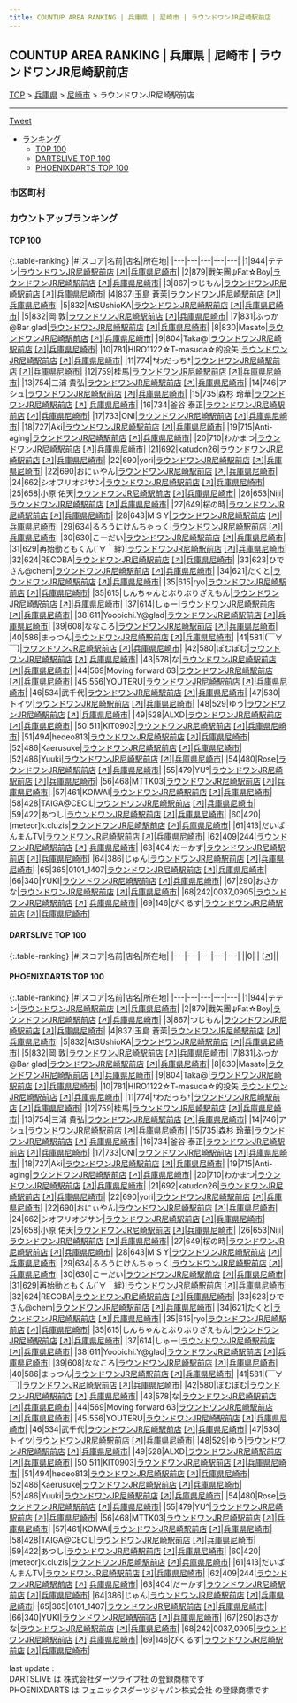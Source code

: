 ```yaml
---
title: COUNTUP AREA RANKING | 兵庫県 | 尼崎市 | ラウンドワンJR尼崎駅前店
---
```

## COUNTUP AREA RANKING | 兵庫県 | 尼崎市 | ラウンドワンJR尼崎駅前店

[TOP](/darts/rank/) > [兵庫県](/darts/rank/兵庫県/) > [尼崎市](/darts/rank/兵庫県/尼崎市/) > ラウンドワンJR尼崎駅前店

___

<a href="https://twitter.com/share?ref_src=twsrc%5Etfw" data-text="COUNTUP AREA RANKING | 兵庫県尼崎市ラウンドワンJR尼崎駅前店" class="twitter-share-button" data-hashtags="DARTSLIVE,PHOENIXDARTS,darts,ダーツ" data-show-count="false">Tweet</a>

* [ランキング](#カウントアップランキング)
    * [TOP 100](#top-100)
    * [DARTSLIVE TOP 100](#dartslive-top-100)
    * [PHOENIXDARTS TOP 100](#phoenixdarts-top-100)

### 市区町村

<ul>

</ul>

### カウントアップランキング

#### TOP 100



{:.table-ranking}
|#|スコア|名前|店名|所在地|
|---|---|---|---|---|
|1|944|<span class="rank-name-pd">テテン</span>|<a href="/darts/rank/shops/9905.html">ラウンドワンJR尼崎駅前店</a> <a href="https://vs.phoenixdarts.com/jp/shop/shopDetailInfo/s_9905?s_seq=9905">[↗]</a>|<a href="/darts/rank/兵庫県/尼崎市">兵庫県尼崎市</a>|
|2|879|<span class="rank-name-pd">戰矢團ψFat☆Boy</span>|<a href="/darts/rank/shops/9905.html">ラウンドワンJR尼崎駅前店</a> <a href="https://vs.phoenixdarts.com/jp/shop/shopDetailInfo/s_9905?s_seq=9905">[↗]</a>|<a href="/darts/rank/兵庫県/尼崎市">兵庫県尼崎市</a>|
|3|867|<span class="rank-name-pd">つじもん</span>|<a href="/darts/rank/shops/9905.html">ラウンドワンJR尼崎駅前店</a> <a href="https://vs.phoenixdarts.com/jp/shop/shopDetailInfo/s_9905?s_seq=9905">[↗]</a>|<a href="/darts/rank/兵庫県/尼崎市">兵庫県尼崎市</a>|
|4|837|<span class="rank-name-pd"><span class="pro-icon-pd"></span>玉島 蒼茉</span>|<a href="/darts/rank/shops/9905.html">ラウンドワンJR尼崎駅前店</a> <a href="https://vs.phoenixdarts.com/jp/shop/shopDetailInfo/s_9905?s_seq=9905">[↗]</a>|<a href="/darts/rank/兵庫県/尼崎市">兵庫県尼崎市</a>|
|5|832|<span class="rank-name-pd">AtSUshioKA</span>|<a href="/darts/rank/shops/9905.html">ラウンドワンJR尼崎駅前店</a> <a href="https://vs.phoenixdarts.com/jp/shop/shopDetailInfo/s_9905?s_seq=9905">[↗]</a>|<a href="/darts/rank/兵庫県/尼崎市">兵庫県尼崎市</a>|
|5|832|<span class="rank-name-pd"><span class="pro-icon-pd"></span>岡 敦</span>|<a href="/darts/rank/shops/9905.html">ラウンドワンJR尼崎駅前店</a> <a href="https://vs.phoenixdarts.com/jp/shop/shopDetailInfo/s_9905?s_seq=9905">[↗]</a>|<a href="/darts/rank/兵庫県/尼崎市">兵庫県尼崎市</a>|
|7|831|<span class="rank-name-pd">ふっか@Bar glad</span>|<a href="/darts/rank/shops/9905.html">ラウンドワンJR尼崎駅前店</a> <a href="https://vs.phoenixdarts.com/jp/shop/shopDetailInfo/s_9905?s_seq=9905">[↗]</a>|<a href="/darts/rank/兵庫県/尼崎市">兵庫県尼崎市</a>|
|8|830|<span class="rank-name-pd">Masato</span>|<a href="/darts/rank/shops/9905.html">ラウンドワンJR尼崎駅前店</a> <a href="https://vs.phoenixdarts.com/jp/shop/shopDetailInfo/s_9905?s_seq=9905">[↗]</a>|<a href="/darts/rank/兵庫県/尼崎市">兵庫県尼崎市</a>|
|9|804|<span class="rank-name-pd">Taka@</span>|<a href="/darts/rank/shops/9905.html">ラウンドワンJR尼崎駅前店</a> <a href="https://vs.phoenixdarts.com/jp/shop/shopDetailInfo/s_9905?s_seq=9905">[↗]</a>|<a href="/darts/rank/兵庫県/尼崎市">兵庫県尼崎市</a>|
|10|781|<span class="rank-name-pd">HIRO1122☆T-masuda☆的投矢</span>|<a href="/darts/rank/shops/9905.html">ラウンドワンJR尼崎駅前店</a> <a href="https://vs.phoenixdarts.com/jp/shop/shopDetailInfo/s_9905?s_seq=9905">[↗]</a>|<a href="/darts/rank/兵庫県/尼崎市">兵庫県尼崎市</a>|
|11|774|<span class="rank-name-pd">†わだっち†</span>|<a href="/darts/rank/shops/9905.html">ラウンドワンJR尼崎駅前店</a> <a href="https://vs.phoenixdarts.com/jp/shop/shopDetailInfo/s_9905?s_seq=9905">[↗]</a>|<a href="/darts/rank/兵庫県/尼崎市">兵庫県尼崎市</a>|
|12|759|<span class="rank-name-pd">桂馬</span>|<a href="/darts/rank/shops/9905.html">ラウンドワンJR尼崎駅前店</a> <a href="https://vs.phoenixdarts.com/jp/shop/shopDetailInfo/s_9905?s_seq=9905">[↗]</a>|<a href="/darts/rank/兵庫県/尼崎市">兵庫県尼崎市</a>|
|13|754|<span class="rank-name-pd">三浦 貴弘</span>|<a href="/darts/rank/shops/9905.html">ラウンドワンJR尼崎駅前店</a> <a href="https://vs.phoenixdarts.com/jp/shop/shopDetailInfo/s_9905?s_seq=9905">[↗]</a>|<a href="/darts/rank/兵庫県/尼崎市">兵庫県尼崎市</a>|
|14|746|<span class="rank-name-pd">アシュ</span>|<a href="/darts/rank/shops/9905.html">ラウンドワンJR尼崎駅前店</a> <a href="https://vs.phoenixdarts.com/jp/shop/shopDetailInfo/s_9905?s_seq=9905">[↗]</a>|<a href="/darts/rank/兵庫県/尼崎市">兵庫県尼崎市</a>|
|15|735|<span class="rank-name-pd"><span class="pro-icon-pd"></span>森杉  玲華</span>|<a href="/darts/rank/shops/9905.html">ラウンドワンJR尼崎駅前店</a> <a href="https://vs.phoenixdarts.com/jp/shop/shopDetailInfo/s_9905?s_seq=9905">[↗]</a>|<a href="/darts/rank/兵庫県/尼崎市">兵庫県尼崎市</a>|
|16|734|<span class="rank-name-pd">釜谷 泰正</span>|<a href="/darts/rank/shops/9905.html">ラウンドワンJR尼崎駅前店</a> <a href="https://vs.phoenixdarts.com/jp/shop/shopDetailInfo/s_9905?s_seq=9905">[↗]</a>|<a href="/darts/rank/兵庫県/尼崎市">兵庫県尼崎市</a>|
|17|733|<span class="rank-name-pd">ONI</span>|<a href="/darts/rank/shops/9905.html">ラウンドワンJR尼崎駅前店</a> <a href="https://vs.phoenixdarts.com/jp/shop/shopDetailInfo/s_9905?s_seq=9905">[↗]</a>|<a href="/darts/rank/兵庫県/尼崎市">兵庫県尼崎市</a>|
|18|727|<span class="rank-name-pd">Aki</span>|<a href="/darts/rank/shops/9905.html">ラウンドワンJR尼崎駅前店</a> <a href="https://vs.phoenixdarts.com/jp/shop/shopDetailInfo/s_9905?s_seq=9905">[↗]</a>|<a href="/darts/rank/兵庫県/尼崎市">兵庫県尼崎市</a>|
|19|715|<span class="rank-name-pd">Anti-aging</span>|<a href="/darts/rank/shops/9905.html">ラウンドワンJR尼崎駅前店</a> <a href="https://vs.phoenixdarts.com/jp/shop/shopDetailInfo/s_9905?s_seq=9905">[↗]</a>|<a href="/darts/rank/兵庫県/尼崎市">兵庫県尼崎市</a>|
|20|710|<span class="rank-name-pd">わかまつ</span>|<a href="/darts/rank/shops/9905.html">ラウンドワンJR尼崎駅前店</a> <a href="https://vs.phoenixdarts.com/jp/shop/shopDetailInfo/s_9905?s_seq=9905">[↗]</a>|<a href="/darts/rank/兵庫県/尼崎市">兵庫県尼崎市</a>|
|21|692|<span class="rank-name-pd">katudon26</span>|<a href="/darts/rank/shops/9905.html">ラウンドワンJR尼崎駅前店</a> <a href="https://vs.phoenixdarts.com/jp/shop/shopDetailInfo/s_9905?s_seq=9905">[↗]</a>|<a href="/darts/rank/兵庫県/尼崎市">兵庫県尼崎市</a>|
|22|690|<span class="rank-name-pd">yori</span>|<a href="/darts/rank/shops/9905.html">ラウンドワンJR尼崎駅前店</a> <a href="https://vs.phoenixdarts.com/jp/shop/shopDetailInfo/s_9905?s_seq=9905">[↗]</a>|<a href="/darts/rank/兵庫県/尼崎市">兵庫県尼崎市</a>|
|22|690|<span class="rank-name-pd">おにぃやん</span>|<a href="/darts/rank/shops/9905.html">ラウンドワンJR尼崎駅前店</a> <a href="https://vs.phoenixdarts.com/jp/shop/shopDetailInfo/s_9905?s_seq=9905">[↗]</a>|<a href="/darts/rank/兵庫県/尼崎市">兵庫県尼崎市</a>|
|24|662|<span class="rank-name-pd">シオフリオジサン</span>|<a href="/darts/rank/shops/9905.html">ラウンドワンJR尼崎駅前店</a> <a href="https://vs.phoenixdarts.com/jp/shop/shopDetailInfo/s_9905?s_seq=9905">[↗]</a>|<a href="/darts/rank/兵庫県/尼崎市">兵庫県尼崎市</a>|
|25|658|<span class="rank-name-pd"><span class="pro-icon-pd"></span>小原 佑天</span>|<a href="/darts/rank/shops/9905.html">ラウンドワンJR尼崎駅前店</a> <a href="https://vs.phoenixdarts.com/jp/shop/shopDetailInfo/s_9905?s_seq=9905">[↗]</a>|<a href="/darts/rank/兵庫県/尼崎市">兵庫県尼崎市</a>|
|26|653|<span class="rank-name-pd">Niji</span>|<a href="/darts/rank/shops/9905.html">ラウンドワンJR尼崎駅前店</a> <a href="https://vs.phoenixdarts.com/jp/shop/shopDetailInfo/s_9905?s_seq=9905">[↗]</a>|<a href="/darts/rank/兵庫県/尼崎市">兵庫県尼崎市</a>|
|27|649|<span class="rank-name-pd">桜の時</span>|<a href="/darts/rank/shops/9905.html">ラウンドワンJR尼崎駅前店</a> <a href="https://vs.phoenixdarts.com/jp/shop/shopDetailInfo/s_9905?s_seq=9905">[↗]</a>|<a href="/darts/rank/兵庫県/尼崎市">兵庫県尼崎市</a>|
|28|643|<span class="rank-name-pd">M S Y</span>|<a href="/darts/rank/shops/9905.html">ラウンドワンJR尼崎駅前店</a> <a href="https://vs.phoenixdarts.com/jp/shop/shopDetailInfo/s_9905?s_seq=9905">[↗]</a>|<a href="/darts/rank/兵庫県/尼崎市">兵庫県尼崎市</a>|
|29|634|<span class="rank-name-pd">るろうにけんちゃっく</span>|<a href="/darts/rank/shops/9905.html">ラウンドワンJR尼崎駅前店</a> <a href="https://vs.phoenixdarts.com/jp/shop/shopDetailInfo/s_9905?s_seq=9905">[↗]</a>|<a href="/darts/rank/兵庫県/尼崎市">兵庫県尼崎市</a>|
|30|630|<span class="rank-name-pd">こーだい</span>|<a href="/darts/rank/shops/9905.html">ラウンドワンJR尼崎駅前店</a> <a href="https://vs.phoenixdarts.com/jp/shop/shopDetailInfo/s_9905?s_seq=9905">[↗]</a>|<a href="/darts/rank/兵庫県/尼崎市">兵庫県尼崎市</a>|
|31|629|<span class="rank-name-pd">再始動ともくん(´∀｀絆)</span>|<a href="/darts/rank/shops/9905.html">ラウンドワンJR尼崎駅前店</a> <a href="https://vs.phoenixdarts.com/jp/shop/shopDetailInfo/s_9905?s_seq=9905">[↗]</a>|<a href="/darts/rank/兵庫県/尼崎市">兵庫県尼崎市</a>|
|32|624|<span class="rank-name-pd">RECOBA</span>|<a href="/darts/rank/shops/9905.html">ラウンドワンJR尼崎駅前店</a> <a href="https://vs.phoenixdarts.com/jp/shop/shopDetailInfo/s_9905?s_seq=9905">[↗]</a>|<a href="/darts/rank/兵庫県/尼崎市">兵庫県尼崎市</a>|
|33|623|<span class="rank-name-pd">ひでさん@chem</span>|<a href="/darts/rank/shops/9905.html">ラウンドワンJR尼崎駅前店</a> <a href="https://vs.phoenixdarts.com/jp/shop/shopDetailInfo/s_9905?s_seq=9905">[↗]</a>|<a href="/darts/rank/兵庫県/尼崎市">兵庫県尼崎市</a>|
|34|621|<span class="rank-name-pd">たくと</span>|<a href="/darts/rank/shops/9905.html">ラウンドワンJR尼崎駅前店</a> <a href="https://vs.phoenixdarts.com/jp/shop/shopDetailInfo/s_9905?s_seq=9905">[↗]</a>|<a href="/darts/rank/兵庫県/尼崎市">兵庫県尼崎市</a>|
|35|615|<span class="rank-name-pd">ryo</span>|<a href="/darts/rank/shops/9905.html">ラウンドワンJR尼崎駅前店</a> <a href="https://vs.phoenixdarts.com/jp/shop/shopDetailInfo/s_9905?s_seq=9905">[↗]</a>|<a href="/darts/rank/兵庫県/尼崎市">兵庫県尼崎市</a>|
|35|615|<span class="rank-name-pd">しんちゃんとぶりぶりざえもん</span>|<a href="/darts/rank/shops/9905.html">ラウンドワンJR尼崎駅前店</a> <a href="https://vs.phoenixdarts.com/jp/shop/shopDetailInfo/s_9905?s_seq=9905">[↗]</a>|<a href="/darts/rank/兵庫県/尼崎市">兵庫県尼崎市</a>|
|37|614|<span class="rank-name-pd">しゅー</span>|<a href="/darts/rank/shops/9905.html">ラウンドワンJR尼崎駅前店</a> <a href="https://vs.phoenixdarts.com/jp/shop/shopDetailInfo/s_9905?s_seq=9905">[↗]</a>|<a href="/darts/rank/兵庫県/尼崎市">兵庫県尼崎市</a>|
|38|611|<span class="rank-name-pd">Yoooichi.Y@glad</span>|<a href="/darts/rank/shops/9905.html">ラウンドワンJR尼崎駅前店</a> <a href="https://vs.phoenixdarts.com/jp/shop/shopDetailInfo/s_9905?s_seq=9905">[↗]</a>|<a href="/darts/rank/兵庫県/尼崎市">兵庫県尼崎市</a>|
|39|608|<span class="rank-name-pd">ななころ</span>|<a href="/darts/rank/shops/9905.html">ラウンドワンJR尼崎駅前店</a> <a href="https://vs.phoenixdarts.com/jp/shop/shopDetailInfo/s_9905?s_seq=9905">[↗]</a>|<a href="/darts/rank/兵庫県/尼崎市">兵庫県尼崎市</a>|
|40|586|<span class="rank-name-pd">まっつん</span>|<a href="/darts/rank/shops/9905.html">ラウンドワンJR尼崎駅前店</a> <a href="https://vs.phoenixdarts.com/jp/shop/shopDetailInfo/s_9905?s_seq=9905">[↗]</a>|<a href="/darts/rank/兵庫県/尼崎市">兵庫県尼崎市</a>|
|41|581|<span class="rank-name-pd">(￣∀￣)</span>|<a href="/darts/rank/shops/9905.html">ラウンドワンJR尼崎駅前店</a> <a href="https://vs.phoenixdarts.com/jp/shop/shopDetailInfo/s_9905?s_seq=9905">[↗]</a>|<a href="/darts/rank/兵庫県/尼崎市">兵庫県尼崎市</a>|
|42|580|<span class="rank-name-pd">ぽむぽむ</span>|<a href="/darts/rank/shops/9905.html">ラウンドワンJR尼崎駅前店</a> <a href="https://vs.phoenixdarts.com/jp/shop/shopDetailInfo/s_9905?s_seq=9905">[↗]</a>|<a href="/darts/rank/兵庫県/尼崎市">兵庫県尼崎市</a>|
|43|578|<span class="rank-name-pd">な</span>|<a href="/darts/rank/shops/9905.html">ラウンドワンJR尼崎駅前店</a> <a href="https://vs.phoenixdarts.com/jp/shop/shopDetailInfo/s_9905?s_seq=9905">[↗]</a>|<a href="/darts/rank/兵庫県/尼崎市">兵庫県尼崎市</a>|
|44|569|<span class="rank-name-pd">Moving forward 63</span>|<a href="/darts/rank/shops/9905.html">ラウンドワンJR尼崎駅前店</a> <a href="https://vs.phoenixdarts.com/jp/shop/shopDetailInfo/s_9905?s_seq=9905">[↗]</a>|<a href="/darts/rank/兵庫県/尼崎市">兵庫県尼崎市</a>|
|45|556|<span class="rank-name-pd">YOUTERU</span>|<a href="/darts/rank/shops/9905.html">ラウンドワンJR尼崎駅前店</a> <a href="https://vs.phoenixdarts.com/jp/shop/shopDetailInfo/s_9905?s_seq=9905">[↗]</a>|<a href="/darts/rank/兵庫県/尼崎市">兵庫県尼崎市</a>|
|46|534|<span class="rank-name-pd">武千代</span>|<a href="/darts/rank/shops/9905.html">ラウンドワンJR尼崎駅前店</a> <a href="https://vs.phoenixdarts.com/jp/shop/shopDetailInfo/s_9905?s_seq=9905">[↗]</a>|<a href="/darts/rank/兵庫県/尼崎市">兵庫県尼崎市</a>|
|47|530|<span class="rank-name-pd">トイツ</span>|<a href="/darts/rank/shops/9905.html">ラウンドワンJR尼崎駅前店</a> <a href="https://vs.phoenixdarts.com/jp/shop/shopDetailInfo/s_9905?s_seq=9905">[↗]</a>|<a href="/darts/rank/兵庫県/尼崎市">兵庫県尼崎市</a>|
|48|529|<span class="rank-name-pd">ゆう</span>|<a href="/darts/rank/shops/9905.html">ラウンドワンJR尼崎駅前店</a> <a href="https://vs.phoenixdarts.com/jp/shop/shopDetailInfo/s_9905?s_seq=9905">[↗]</a>|<a href="/darts/rank/兵庫県/尼崎市">兵庫県尼崎市</a>|
|49|528|<span class="rank-name-pd">ALXD</span>|<a href="/darts/rank/shops/9905.html">ラウンドワンJR尼崎駅前店</a> <a href="https://vs.phoenixdarts.com/jp/shop/shopDetailInfo/s_9905?s_seq=9905">[↗]</a>|<a href="/darts/rank/兵庫県/尼崎市">兵庫県尼崎市</a>|
|50|511|<span class="rank-name-pd">KIT0903</span>|<a href="/darts/rank/shops/9905.html">ラウンドワンJR尼崎駅前店</a> <a href="https://vs.phoenixdarts.com/jp/shop/shopDetailInfo/s_9905?s_seq=9905">[↗]</a>|<a href="/darts/rank/兵庫県/尼崎市">兵庫県尼崎市</a>|
|51|494|<span class="rank-name-pd">hedeo813</span>|<a href="/darts/rank/shops/9905.html">ラウンドワンJR尼崎駅前店</a> <a href="https://vs.phoenixdarts.com/jp/shop/shopDetailInfo/s_9905?s_seq=9905">[↗]</a>|<a href="/darts/rank/兵庫県/尼崎市">兵庫県尼崎市</a>|
|52|486|<span class="rank-name-pd">Kaerusuke</span>|<a href="/darts/rank/shops/9905.html">ラウンドワンJR尼崎駅前店</a> <a href="https://vs.phoenixdarts.com/jp/shop/shopDetailInfo/s_9905?s_seq=9905">[↗]</a>|<a href="/darts/rank/兵庫県/尼崎市">兵庫県尼崎市</a>|
|52|486|<span class="rank-name-pd">Yuuki</span>|<a href="/darts/rank/shops/9905.html">ラウンドワンJR尼崎駅前店</a> <a href="https://vs.phoenixdarts.com/jp/shop/shopDetailInfo/s_9905?s_seq=9905">[↗]</a>|<a href="/darts/rank/兵庫県/尼崎市">兵庫県尼崎市</a>|
|54|480|<span class="rank-name-pd">Rose</span>|<a href="/darts/rank/shops/9905.html">ラウンドワンJR尼崎駅前店</a> <a href="https://vs.phoenixdarts.com/jp/shop/shopDetailInfo/s_9905?s_seq=9905">[↗]</a>|<a href="/darts/rank/兵庫県/尼崎市">兵庫県尼崎市</a>|
|55|479|<span class="rank-name-pd">YU°</span>|<a href="/darts/rank/shops/9905.html">ラウンドワンJR尼崎駅前店</a> <a href="https://vs.phoenixdarts.com/jp/shop/shopDetailInfo/s_9905?s_seq=9905">[↗]</a>|<a href="/darts/rank/兵庫県/尼崎市">兵庫県尼崎市</a>|
|56|468|<span class="rank-name-pd">MTTK03</span>|<a href="/darts/rank/shops/9905.html">ラウンドワンJR尼崎駅前店</a> <a href="https://vs.phoenixdarts.com/jp/shop/shopDetailInfo/s_9905?s_seq=9905">[↗]</a>|<a href="/darts/rank/兵庫県/尼崎市">兵庫県尼崎市</a>|
|57|461|<span class="rank-name-pd">KOIWAI</span>|<a href="/darts/rank/shops/9905.html">ラウンドワンJR尼崎駅前店</a> <a href="https://vs.phoenixdarts.com/jp/shop/shopDetailInfo/s_9905?s_seq=9905">[↗]</a>|<a href="/darts/rank/兵庫県/尼崎市">兵庫県尼崎市</a>|
|58|428|<span class="rank-name-pd">TAIGA@CECIL</span>|<a href="/darts/rank/shops/9905.html">ラウンドワンJR尼崎駅前店</a> <a href="https://vs.phoenixdarts.com/jp/shop/shopDetailInfo/s_9905?s_seq=9905">[↗]</a>|<a href="/darts/rank/兵庫県/尼崎市">兵庫県尼崎市</a>|
|59|422|<span class="rank-name-pd">あつし</span>|<a href="/darts/rank/shops/9905.html">ラウンドワンJR尼崎駅前店</a> <a href="https://vs.phoenixdarts.com/jp/shop/shopDetailInfo/s_9905?s_seq=9905">[↗]</a>|<a href="/darts/rank/兵庫県/尼崎市">兵庫県尼崎市</a>|
|60|420|<span class="rank-name-pd">[meteor]k.cluzis</span>|<a href="/darts/rank/shops/9905.html">ラウンドワンJR尼崎駅前店</a> <a href="https://vs.phoenixdarts.com/jp/shop/shopDetailInfo/s_9905?s_seq=9905">[↗]</a>|<a href="/darts/rank/兵庫県/尼崎市">兵庫県尼崎市</a>|
|61|413|<span class="rank-name-pd">だいぱんまんTV</span>|<a href="/darts/rank/shops/9905.html">ラウンドワンJR尼崎駅前店</a> <a href="https://vs.phoenixdarts.com/jp/shop/shopDetailInfo/s_9905?s_seq=9905">[↗]</a>|<a href="/darts/rank/兵庫県/尼崎市">兵庫県尼崎市</a>|
|62|409|<span class="rank-name-pd">244</span>|<a href="/darts/rank/shops/9905.html">ラウンドワンJR尼崎駅前店</a> <a href="https://vs.phoenixdarts.com/jp/shop/shopDetailInfo/s_9905?s_seq=9905">[↗]</a>|<a href="/darts/rank/兵庫県/尼崎市">兵庫県尼崎市</a>|
|63|404|<span class="rank-name-pd">だーかず</span>|<a href="/darts/rank/shops/9905.html">ラウンドワンJR尼崎駅前店</a> <a href="https://vs.phoenixdarts.com/jp/shop/shopDetailInfo/s_9905?s_seq=9905">[↗]</a>|<a href="/darts/rank/兵庫県/尼崎市">兵庫県尼崎市</a>|
|64|386|<span class="rank-name-pd">じゅん</span>|<a href="/darts/rank/shops/9905.html">ラウンドワンJR尼崎駅前店</a> <a href="https://vs.phoenixdarts.com/jp/shop/shopDetailInfo/s_9905?s_seq=9905">[↗]</a>|<a href="/darts/rank/兵庫県/尼崎市">兵庫県尼崎市</a>|
|65|365|<span class="rank-name-pd">0101_1407</span>|<a href="/darts/rank/shops/9905.html">ラウンドワンJR尼崎駅前店</a> <a href="https://vs.phoenixdarts.com/jp/shop/shopDetailInfo/s_9905?s_seq=9905">[↗]</a>|<a href="/darts/rank/兵庫県/尼崎市">兵庫県尼崎市</a>|
|66|340|<span class="rank-name-pd">YUKI</span>|<a href="/darts/rank/shops/9905.html">ラウンドワンJR尼崎駅前店</a> <a href="https://vs.phoenixdarts.com/jp/shop/shopDetailInfo/s_9905?s_seq=9905">[↗]</a>|<a href="/darts/rank/兵庫県/尼崎市">兵庫県尼崎市</a>|
|67|290|<span class="rank-name-pd">おさかな</span>|<a href="/darts/rank/shops/9905.html">ラウンドワンJR尼崎駅前店</a> <a href="https://vs.phoenixdarts.com/jp/shop/shopDetailInfo/s_9905?s_seq=9905">[↗]</a>|<a href="/darts/rank/兵庫県/尼崎市">兵庫県尼崎市</a>|
|68|242|<span class="rank-name-pd">0037_0905</span>|<a href="/darts/rank/shops/9905.html">ラウンドワンJR尼崎駅前店</a> <a href="https://vs.phoenixdarts.com/jp/shop/shopDetailInfo/s_9905?s_seq=9905">[↗]</a>|<a href="/darts/rank/兵庫県/尼崎市">兵庫県尼崎市</a>|
|69|146|<span class="rank-name-pd">ぴくるす</span>|<a href="/darts/rank/shops/9905.html">ラウンドワンJR尼崎駅前店</a> <a href="https://vs.phoenixdarts.com/jp/shop/shopDetailInfo/s_9905?s_seq=9905">[↗]</a>|<a href="/darts/rank/兵庫県/尼崎市">兵庫県尼崎市</a>|


#### DARTSLIVE TOP 100



{:.table-ranking}
|#|スコア|名前|店名|所在地|
|---|---|---|---|---|
||0|<span class="rank-name-dl"> </span>|<a href="/darts/rank/shops/.html"></a> <a href="">[↗]</a>|<a href="/darts/rank//"></a>|


#### PHOENIXDARTS TOP 100



{:.table-ranking}
|#|スコア|名前|店名|所在地|
|---|---|---|---|---|
|1|944|<span class="rank-name-pd">テテン</span>|<a href="/darts/rank/shops/9905.html">ラウンドワンJR尼崎駅前店</a> <a href="https://vs.phoenixdarts.com/jp/shop/shopDetailInfo/s_9905?s_seq=9905">[↗]</a>|<a href="/darts/rank/兵庫県/尼崎市">兵庫県尼崎市</a>|
|2|879|<span class="rank-name-pd">戰矢團ψFat☆Boy</span>|<a href="/darts/rank/shops/9905.html">ラウンドワンJR尼崎駅前店</a> <a href="https://vs.phoenixdarts.com/jp/shop/shopDetailInfo/s_9905?s_seq=9905">[↗]</a>|<a href="/darts/rank/兵庫県/尼崎市">兵庫県尼崎市</a>|
|3|867|<span class="rank-name-pd">つじもん</span>|<a href="/darts/rank/shops/9905.html">ラウンドワンJR尼崎駅前店</a> <a href="https://vs.phoenixdarts.com/jp/shop/shopDetailInfo/s_9905?s_seq=9905">[↗]</a>|<a href="/darts/rank/兵庫県/尼崎市">兵庫県尼崎市</a>|
|4|837|<span class="rank-name-pd"><span class="pro-icon-pd"></span>玉島 蒼茉</span>|<a href="/darts/rank/shops/9905.html">ラウンドワンJR尼崎駅前店</a> <a href="https://vs.phoenixdarts.com/jp/shop/shopDetailInfo/s_9905?s_seq=9905">[↗]</a>|<a href="/darts/rank/兵庫県/尼崎市">兵庫県尼崎市</a>|
|5|832|<span class="rank-name-pd">AtSUshioKA</span>|<a href="/darts/rank/shops/9905.html">ラウンドワンJR尼崎駅前店</a> <a href="https://vs.phoenixdarts.com/jp/shop/shopDetailInfo/s_9905?s_seq=9905">[↗]</a>|<a href="/darts/rank/兵庫県/尼崎市">兵庫県尼崎市</a>|
|5|832|<span class="rank-name-pd"><span class="pro-icon-pd"></span>岡 敦</span>|<a href="/darts/rank/shops/9905.html">ラウンドワンJR尼崎駅前店</a> <a href="https://vs.phoenixdarts.com/jp/shop/shopDetailInfo/s_9905?s_seq=9905">[↗]</a>|<a href="/darts/rank/兵庫県/尼崎市">兵庫県尼崎市</a>|
|7|831|<span class="rank-name-pd">ふっか@Bar glad</span>|<a href="/darts/rank/shops/9905.html">ラウンドワンJR尼崎駅前店</a> <a href="https://vs.phoenixdarts.com/jp/shop/shopDetailInfo/s_9905?s_seq=9905">[↗]</a>|<a href="/darts/rank/兵庫県/尼崎市">兵庫県尼崎市</a>|
|8|830|<span class="rank-name-pd">Masato</span>|<a href="/darts/rank/shops/9905.html">ラウンドワンJR尼崎駅前店</a> <a href="https://vs.phoenixdarts.com/jp/shop/shopDetailInfo/s_9905?s_seq=9905">[↗]</a>|<a href="/darts/rank/兵庫県/尼崎市">兵庫県尼崎市</a>|
|9|804|<span class="rank-name-pd">Taka@</span>|<a href="/darts/rank/shops/9905.html">ラウンドワンJR尼崎駅前店</a> <a href="https://vs.phoenixdarts.com/jp/shop/shopDetailInfo/s_9905?s_seq=9905">[↗]</a>|<a href="/darts/rank/兵庫県/尼崎市">兵庫県尼崎市</a>|
|10|781|<span class="rank-name-pd">HIRO1122☆T-masuda☆的投矢</span>|<a href="/darts/rank/shops/9905.html">ラウンドワンJR尼崎駅前店</a> <a href="https://vs.phoenixdarts.com/jp/shop/shopDetailInfo/s_9905?s_seq=9905">[↗]</a>|<a href="/darts/rank/兵庫県/尼崎市">兵庫県尼崎市</a>|
|11|774|<span class="rank-name-pd">†わだっち†</span>|<a href="/darts/rank/shops/9905.html">ラウンドワンJR尼崎駅前店</a> <a href="https://vs.phoenixdarts.com/jp/shop/shopDetailInfo/s_9905?s_seq=9905">[↗]</a>|<a href="/darts/rank/兵庫県/尼崎市">兵庫県尼崎市</a>|
|12|759|<span class="rank-name-pd">桂馬</span>|<a href="/darts/rank/shops/9905.html">ラウンドワンJR尼崎駅前店</a> <a href="https://vs.phoenixdarts.com/jp/shop/shopDetailInfo/s_9905?s_seq=9905">[↗]</a>|<a href="/darts/rank/兵庫県/尼崎市">兵庫県尼崎市</a>|
|13|754|<span class="rank-name-pd">三浦 貴弘</span>|<a href="/darts/rank/shops/9905.html">ラウンドワンJR尼崎駅前店</a> <a href="https://vs.phoenixdarts.com/jp/shop/shopDetailInfo/s_9905?s_seq=9905">[↗]</a>|<a href="/darts/rank/兵庫県/尼崎市">兵庫県尼崎市</a>|
|14|746|<span class="rank-name-pd">アシュ</span>|<a href="/darts/rank/shops/9905.html">ラウンドワンJR尼崎駅前店</a> <a href="https://vs.phoenixdarts.com/jp/shop/shopDetailInfo/s_9905?s_seq=9905">[↗]</a>|<a href="/darts/rank/兵庫県/尼崎市">兵庫県尼崎市</a>|
|15|735|<span class="rank-name-pd"><span class="pro-icon-pd"></span>森杉  玲華</span>|<a href="/darts/rank/shops/9905.html">ラウンドワンJR尼崎駅前店</a> <a href="https://vs.phoenixdarts.com/jp/shop/shopDetailInfo/s_9905?s_seq=9905">[↗]</a>|<a href="/darts/rank/兵庫県/尼崎市">兵庫県尼崎市</a>|
|16|734|<span class="rank-name-pd">釜谷 泰正</span>|<a href="/darts/rank/shops/9905.html">ラウンドワンJR尼崎駅前店</a> <a href="https://vs.phoenixdarts.com/jp/shop/shopDetailInfo/s_9905?s_seq=9905">[↗]</a>|<a href="/darts/rank/兵庫県/尼崎市">兵庫県尼崎市</a>|
|17|733|<span class="rank-name-pd">ONI</span>|<a href="/darts/rank/shops/9905.html">ラウンドワンJR尼崎駅前店</a> <a href="https://vs.phoenixdarts.com/jp/shop/shopDetailInfo/s_9905?s_seq=9905">[↗]</a>|<a href="/darts/rank/兵庫県/尼崎市">兵庫県尼崎市</a>|
|18|727|<span class="rank-name-pd">Aki</span>|<a href="/darts/rank/shops/9905.html">ラウンドワンJR尼崎駅前店</a> <a href="https://vs.phoenixdarts.com/jp/shop/shopDetailInfo/s_9905?s_seq=9905">[↗]</a>|<a href="/darts/rank/兵庫県/尼崎市">兵庫県尼崎市</a>|
|19|715|<span class="rank-name-pd">Anti-aging</span>|<a href="/darts/rank/shops/9905.html">ラウンドワンJR尼崎駅前店</a> <a href="https://vs.phoenixdarts.com/jp/shop/shopDetailInfo/s_9905?s_seq=9905">[↗]</a>|<a href="/darts/rank/兵庫県/尼崎市">兵庫県尼崎市</a>|
|20|710|<span class="rank-name-pd">わかまつ</span>|<a href="/darts/rank/shops/9905.html">ラウンドワンJR尼崎駅前店</a> <a href="https://vs.phoenixdarts.com/jp/shop/shopDetailInfo/s_9905?s_seq=9905">[↗]</a>|<a href="/darts/rank/兵庫県/尼崎市">兵庫県尼崎市</a>|
|21|692|<span class="rank-name-pd">katudon26</span>|<a href="/darts/rank/shops/9905.html">ラウンドワンJR尼崎駅前店</a> <a href="https://vs.phoenixdarts.com/jp/shop/shopDetailInfo/s_9905?s_seq=9905">[↗]</a>|<a href="/darts/rank/兵庫県/尼崎市">兵庫県尼崎市</a>|
|22|690|<span class="rank-name-pd">yori</span>|<a href="/darts/rank/shops/9905.html">ラウンドワンJR尼崎駅前店</a> <a href="https://vs.phoenixdarts.com/jp/shop/shopDetailInfo/s_9905?s_seq=9905">[↗]</a>|<a href="/darts/rank/兵庫県/尼崎市">兵庫県尼崎市</a>|
|22|690|<span class="rank-name-pd">おにぃやん</span>|<a href="/darts/rank/shops/9905.html">ラウンドワンJR尼崎駅前店</a> <a href="https://vs.phoenixdarts.com/jp/shop/shopDetailInfo/s_9905?s_seq=9905">[↗]</a>|<a href="/darts/rank/兵庫県/尼崎市">兵庫県尼崎市</a>|
|24|662|<span class="rank-name-pd">シオフリオジサン</span>|<a href="/darts/rank/shops/9905.html">ラウンドワンJR尼崎駅前店</a> <a href="https://vs.phoenixdarts.com/jp/shop/shopDetailInfo/s_9905?s_seq=9905">[↗]</a>|<a href="/darts/rank/兵庫県/尼崎市">兵庫県尼崎市</a>|
|25|658|<span class="rank-name-pd"><span class="pro-icon-pd"></span>小原 佑天</span>|<a href="/darts/rank/shops/9905.html">ラウンドワンJR尼崎駅前店</a> <a href="https://vs.phoenixdarts.com/jp/shop/shopDetailInfo/s_9905?s_seq=9905">[↗]</a>|<a href="/darts/rank/兵庫県/尼崎市">兵庫県尼崎市</a>|
|26|653|<span class="rank-name-pd">Niji</span>|<a href="/darts/rank/shops/9905.html">ラウンドワンJR尼崎駅前店</a> <a href="https://vs.phoenixdarts.com/jp/shop/shopDetailInfo/s_9905?s_seq=9905">[↗]</a>|<a href="/darts/rank/兵庫県/尼崎市">兵庫県尼崎市</a>|
|27|649|<span class="rank-name-pd">桜の時</span>|<a href="/darts/rank/shops/9905.html">ラウンドワンJR尼崎駅前店</a> <a href="https://vs.phoenixdarts.com/jp/shop/shopDetailInfo/s_9905?s_seq=9905">[↗]</a>|<a href="/darts/rank/兵庫県/尼崎市">兵庫県尼崎市</a>|
|28|643|<span class="rank-name-pd">M S Y</span>|<a href="/darts/rank/shops/9905.html">ラウンドワンJR尼崎駅前店</a> <a href="https://vs.phoenixdarts.com/jp/shop/shopDetailInfo/s_9905?s_seq=9905">[↗]</a>|<a href="/darts/rank/兵庫県/尼崎市">兵庫県尼崎市</a>|
|29|634|<span class="rank-name-pd">るろうにけんちゃっく</span>|<a href="/darts/rank/shops/9905.html">ラウンドワンJR尼崎駅前店</a> <a href="https://vs.phoenixdarts.com/jp/shop/shopDetailInfo/s_9905?s_seq=9905">[↗]</a>|<a href="/darts/rank/兵庫県/尼崎市">兵庫県尼崎市</a>|
|30|630|<span class="rank-name-pd">こーだい</span>|<a href="/darts/rank/shops/9905.html">ラウンドワンJR尼崎駅前店</a> <a href="https://vs.phoenixdarts.com/jp/shop/shopDetailInfo/s_9905?s_seq=9905">[↗]</a>|<a href="/darts/rank/兵庫県/尼崎市">兵庫県尼崎市</a>|
|31|629|<span class="rank-name-pd">再始動ともくん(´∀｀絆)</span>|<a href="/darts/rank/shops/9905.html">ラウンドワンJR尼崎駅前店</a> <a href="https://vs.phoenixdarts.com/jp/shop/shopDetailInfo/s_9905?s_seq=9905">[↗]</a>|<a href="/darts/rank/兵庫県/尼崎市">兵庫県尼崎市</a>|
|32|624|<span class="rank-name-pd">RECOBA</span>|<a href="/darts/rank/shops/9905.html">ラウンドワンJR尼崎駅前店</a> <a href="https://vs.phoenixdarts.com/jp/shop/shopDetailInfo/s_9905?s_seq=9905">[↗]</a>|<a href="/darts/rank/兵庫県/尼崎市">兵庫県尼崎市</a>|
|33|623|<span class="rank-name-pd">ひでさん@chem</span>|<a href="/darts/rank/shops/9905.html">ラウンドワンJR尼崎駅前店</a> <a href="https://vs.phoenixdarts.com/jp/shop/shopDetailInfo/s_9905?s_seq=9905">[↗]</a>|<a href="/darts/rank/兵庫県/尼崎市">兵庫県尼崎市</a>|
|34|621|<span class="rank-name-pd">たくと</span>|<a href="/darts/rank/shops/9905.html">ラウンドワンJR尼崎駅前店</a> <a href="https://vs.phoenixdarts.com/jp/shop/shopDetailInfo/s_9905?s_seq=9905">[↗]</a>|<a href="/darts/rank/兵庫県/尼崎市">兵庫県尼崎市</a>|
|35|615|<span class="rank-name-pd">ryo</span>|<a href="/darts/rank/shops/9905.html">ラウンドワンJR尼崎駅前店</a> <a href="https://vs.phoenixdarts.com/jp/shop/shopDetailInfo/s_9905?s_seq=9905">[↗]</a>|<a href="/darts/rank/兵庫県/尼崎市">兵庫県尼崎市</a>|
|35|615|<span class="rank-name-pd">しんちゃんとぶりぶりざえもん</span>|<a href="/darts/rank/shops/9905.html">ラウンドワンJR尼崎駅前店</a> <a href="https://vs.phoenixdarts.com/jp/shop/shopDetailInfo/s_9905?s_seq=9905">[↗]</a>|<a href="/darts/rank/兵庫県/尼崎市">兵庫県尼崎市</a>|
|37|614|<span class="rank-name-pd">しゅー</span>|<a href="/darts/rank/shops/9905.html">ラウンドワンJR尼崎駅前店</a> <a href="https://vs.phoenixdarts.com/jp/shop/shopDetailInfo/s_9905?s_seq=9905">[↗]</a>|<a href="/darts/rank/兵庫県/尼崎市">兵庫県尼崎市</a>|
|38|611|<span class="rank-name-pd">Yoooichi.Y@glad</span>|<a href="/darts/rank/shops/9905.html">ラウンドワンJR尼崎駅前店</a> <a href="https://vs.phoenixdarts.com/jp/shop/shopDetailInfo/s_9905?s_seq=9905">[↗]</a>|<a href="/darts/rank/兵庫県/尼崎市">兵庫県尼崎市</a>|
|39|608|<span class="rank-name-pd">ななころ</span>|<a href="/darts/rank/shops/9905.html">ラウンドワンJR尼崎駅前店</a> <a href="https://vs.phoenixdarts.com/jp/shop/shopDetailInfo/s_9905?s_seq=9905">[↗]</a>|<a href="/darts/rank/兵庫県/尼崎市">兵庫県尼崎市</a>|
|40|586|<span class="rank-name-pd">まっつん</span>|<a href="/darts/rank/shops/9905.html">ラウンドワンJR尼崎駅前店</a> <a href="https://vs.phoenixdarts.com/jp/shop/shopDetailInfo/s_9905?s_seq=9905">[↗]</a>|<a href="/darts/rank/兵庫県/尼崎市">兵庫県尼崎市</a>|
|41|581|<span class="rank-name-pd">(￣∀￣)</span>|<a href="/darts/rank/shops/9905.html">ラウンドワンJR尼崎駅前店</a> <a href="https://vs.phoenixdarts.com/jp/shop/shopDetailInfo/s_9905?s_seq=9905">[↗]</a>|<a href="/darts/rank/兵庫県/尼崎市">兵庫県尼崎市</a>|
|42|580|<span class="rank-name-pd">ぽむぽむ</span>|<a href="/darts/rank/shops/9905.html">ラウンドワンJR尼崎駅前店</a> <a href="https://vs.phoenixdarts.com/jp/shop/shopDetailInfo/s_9905?s_seq=9905">[↗]</a>|<a href="/darts/rank/兵庫県/尼崎市">兵庫県尼崎市</a>|
|43|578|<span class="rank-name-pd">な</span>|<a href="/darts/rank/shops/9905.html">ラウンドワンJR尼崎駅前店</a> <a href="https://vs.phoenixdarts.com/jp/shop/shopDetailInfo/s_9905?s_seq=9905">[↗]</a>|<a href="/darts/rank/兵庫県/尼崎市">兵庫県尼崎市</a>|
|44|569|<span class="rank-name-pd">Moving forward 63</span>|<a href="/darts/rank/shops/9905.html">ラウンドワンJR尼崎駅前店</a> <a href="https://vs.phoenixdarts.com/jp/shop/shopDetailInfo/s_9905?s_seq=9905">[↗]</a>|<a href="/darts/rank/兵庫県/尼崎市">兵庫県尼崎市</a>|
|45|556|<span class="rank-name-pd">YOUTERU</span>|<a href="/darts/rank/shops/9905.html">ラウンドワンJR尼崎駅前店</a> <a href="https://vs.phoenixdarts.com/jp/shop/shopDetailInfo/s_9905?s_seq=9905">[↗]</a>|<a href="/darts/rank/兵庫県/尼崎市">兵庫県尼崎市</a>|
|46|534|<span class="rank-name-pd">武千代</span>|<a href="/darts/rank/shops/9905.html">ラウンドワンJR尼崎駅前店</a> <a href="https://vs.phoenixdarts.com/jp/shop/shopDetailInfo/s_9905?s_seq=9905">[↗]</a>|<a href="/darts/rank/兵庫県/尼崎市">兵庫県尼崎市</a>|
|47|530|<span class="rank-name-pd">トイツ</span>|<a href="/darts/rank/shops/9905.html">ラウンドワンJR尼崎駅前店</a> <a href="https://vs.phoenixdarts.com/jp/shop/shopDetailInfo/s_9905?s_seq=9905">[↗]</a>|<a href="/darts/rank/兵庫県/尼崎市">兵庫県尼崎市</a>|
|48|529|<span class="rank-name-pd">ゆう</span>|<a href="/darts/rank/shops/9905.html">ラウンドワンJR尼崎駅前店</a> <a href="https://vs.phoenixdarts.com/jp/shop/shopDetailInfo/s_9905?s_seq=9905">[↗]</a>|<a href="/darts/rank/兵庫県/尼崎市">兵庫県尼崎市</a>|
|49|528|<span class="rank-name-pd">ALXD</span>|<a href="/darts/rank/shops/9905.html">ラウンドワンJR尼崎駅前店</a> <a href="https://vs.phoenixdarts.com/jp/shop/shopDetailInfo/s_9905?s_seq=9905">[↗]</a>|<a href="/darts/rank/兵庫県/尼崎市">兵庫県尼崎市</a>|
|50|511|<span class="rank-name-pd">KIT0903</span>|<a href="/darts/rank/shops/9905.html">ラウンドワンJR尼崎駅前店</a> <a href="https://vs.phoenixdarts.com/jp/shop/shopDetailInfo/s_9905?s_seq=9905">[↗]</a>|<a href="/darts/rank/兵庫県/尼崎市">兵庫県尼崎市</a>|
|51|494|<span class="rank-name-pd">hedeo813</span>|<a href="/darts/rank/shops/9905.html">ラウンドワンJR尼崎駅前店</a> <a href="https://vs.phoenixdarts.com/jp/shop/shopDetailInfo/s_9905?s_seq=9905">[↗]</a>|<a href="/darts/rank/兵庫県/尼崎市">兵庫県尼崎市</a>|
|52|486|<span class="rank-name-pd">Kaerusuke</span>|<a href="/darts/rank/shops/9905.html">ラウンドワンJR尼崎駅前店</a> <a href="https://vs.phoenixdarts.com/jp/shop/shopDetailInfo/s_9905?s_seq=9905">[↗]</a>|<a href="/darts/rank/兵庫県/尼崎市">兵庫県尼崎市</a>|
|52|486|<span class="rank-name-pd">Yuuki</span>|<a href="/darts/rank/shops/9905.html">ラウンドワンJR尼崎駅前店</a> <a href="https://vs.phoenixdarts.com/jp/shop/shopDetailInfo/s_9905?s_seq=9905">[↗]</a>|<a href="/darts/rank/兵庫県/尼崎市">兵庫県尼崎市</a>|
|54|480|<span class="rank-name-pd">Rose</span>|<a href="/darts/rank/shops/9905.html">ラウンドワンJR尼崎駅前店</a> <a href="https://vs.phoenixdarts.com/jp/shop/shopDetailInfo/s_9905?s_seq=9905">[↗]</a>|<a href="/darts/rank/兵庫県/尼崎市">兵庫県尼崎市</a>|
|55|479|<span class="rank-name-pd">YU°</span>|<a href="/darts/rank/shops/9905.html">ラウンドワンJR尼崎駅前店</a> <a href="https://vs.phoenixdarts.com/jp/shop/shopDetailInfo/s_9905?s_seq=9905">[↗]</a>|<a href="/darts/rank/兵庫県/尼崎市">兵庫県尼崎市</a>|
|56|468|<span class="rank-name-pd">MTTK03</span>|<a href="/darts/rank/shops/9905.html">ラウンドワンJR尼崎駅前店</a> <a href="https://vs.phoenixdarts.com/jp/shop/shopDetailInfo/s_9905?s_seq=9905">[↗]</a>|<a href="/darts/rank/兵庫県/尼崎市">兵庫県尼崎市</a>|
|57|461|<span class="rank-name-pd">KOIWAI</span>|<a href="/darts/rank/shops/9905.html">ラウンドワンJR尼崎駅前店</a> <a href="https://vs.phoenixdarts.com/jp/shop/shopDetailInfo/s_9905?s_seq=9905">[↗]</a>|<a href="/darts/rank/兵庫県/尼崎市">兵庫県尼崎市</a>|
|58|428|<span class="rank-name-pd">TAIGA@CECIL</span>|<a href="/darts/rank/shops/9905.html">ラウンドワンJR尼崎駅前店</a> <a href="https://vs.phoenixdarts.com/jp/shop/shopDetailInfo/s_9905?s_seq=9905">[↗]</a>|<a href="/darts/rank/兵庫県/尼崎市">兵庫県尼崎市</a>|
|59|422|<span class="rank-name-pd">あつし</span>|<a href="/darts/rank/shops/9905.html">ラウンドワンJR尼崎駅前店</a> <a href="https://vs.phoenixdarts.com/jp/shop/shopDetailInfo/s_9905?s_seq=9905">[↗]</a>|<a href="/darts/rank/兵庫県/尼崎市">兵庫県尼崎市</a>|
|60|420|<span class="rank-name-pd">[meteor]k.cluzis</span>|<a href="/darts/rank/shops/9905.html">ラウンドワンJR尼崎駅前店</a> <a href="https://vs.phoenixdarts.com/jp/shop/shopDetailInfo/s_9905?s_seq=9905">[↗]</a>|<a href="/darts/rank/兵庫県/尼崎市">兵庫県尼崎市</a>|
|61|413|<span class="rank-name-pd">だいぱんまんTV</span>|<a href="/darts/rank/shops/9905.html">ラウンドワンJR尼崎駅前店</a> <a href="https://vs.phoenixdarts.com/jp/shop/shopDetailInfo/s_9905?s_seq=9905">[↗]</a>|<a href="/darts/rank/兵庫県/尼崎市">兵庫県尼崎市</a>|
|62|409|<span class="rank-name-pd">244</span>|<a href="/darts/rank/shops/9905.html">ラウンドワンJR尼崎駅前店</a> <a href="https://vs.phoenixdarts.com/jp/shop/shopDetailInfo/s_9905?s_seq=9905">[↗]</a>|<a href="/darts/rank/兵庫県/尼崎市">兵庫県尼崎市</a>|
|63|404|<span class="rank-name-pd">だーかず</span>|<a href="/darts/rank/shops/9905.html">ラウンドワンJR尼崎駅前店</a> <a href="https://vs.phoenixdarts.com/jp/shop/shopDetailInfo/s_9905?s_seq=9905">[↗]</a>|<a href="/darts/rank/兵庫県/尼崎市">兵庫県尼崎市</a>|
|64|386|<span class="rank-name-pd">じゅん</span>|<a href="/darts/rank/shops/9905.html">ラウンドワンJR尼崎駅前店</a> <a href="https://vs.phoenixdarts.com/jp/shop/shopDetailInfo/s_9905?s_seq=9905">[↗]</a>|<a href="/darts/rank/兵庫県/尼崎市">兵庫県尼崎市</a>|
|65|365|<span class="rank-name-pd">0101_1407</span>|<a href="/darts/rank/shops/9905.html">ラウンドワンJR尼崎駅前店</a> <a href="https://vs.phoenixdarts.com/jp/shop/shopDetailInfo/s_9905?s_seq=9905">[↗]</a>|<a href="/darts/rank/兵庫県/尼崎市">兵庫県尼崎市</a>|
|66|340|<span class="rank-name-pd">YUKI</span>|<a href="/darts/rank/shops/9905.html">ラウンドワンJR尼崎駅前店</a> <a href="https://vs.phoenixdarts.com/jp/shop/shopDetailInfo/s_9905?s_seq=9905">[↗]</a>|<a href="/darts/rank/兵庫県/尼崎市">兵庫県尼崎市</a>|
|67|290|<span class="rank-name-pd">おさかな</span>|<a href="/darts/rank/shops/9905.html">ラウンドワンJR尼崎駅前店</a> <a href="https://vs.phoenixdarts.com/jp/shop/shopDetailInfo/s_9905?s_seq=9905">[↗]</a>|<a href="/darts/rank/兵庫県/尼崎市">兵庫県尼崎市</a>|
|68|242|<span class="rank-name-pd">0037_0905</span>|<a href="/darts/rank/shops/9905.html">ラウンドワンJR尼崎駅前店</a> <a href="https://vs.phoenixdarts.com/jp/shop/shopDetailInfo/s_9905?s_seq=9905">[↗]</a>|<a href="/darts/rank/兵庫県/尼崎市">兵庫県尼崎市</a>|
|69|146|<span class="rank-name-pd">ぴくるす</span>|<a href="/darts/rank/shops/9905.html">ラウンドワンJR尼崎駅前店</a> <a href="https://vs.phoenixdarts.com/jp/shop/shopDetailInfo/s_9905?s_seq=9905">[↗]</a>|<a href="/darts/rank/兵庫県/尼崎市">兵庫県尼崎市</a>|


<div class="footer border-top border-gray-light mt-5 pt-3 text-right text-gray">
    last update : <span style="font-weight: italic" id="foot_last_modified"></span><br />
    DARTSLIVE は 株式会社ダーツライブ社 の登録商標です<br />
    PHOENIXDARTS は フェニックスダーツジャパン株式会社 の登録商標です<br />
</div>

<script src="https://cdnjs.cloudflare.com/ajax/libs/jquery.tablesorter/2.31.3/js/jquery.tablesorter.min.js" integrity="sha512-qzgd5cYSZcosqpzpn7zF2ZId8f/8CHmFKZ8j7mU4OUXTNRd5g+ZHBPsgKEwoqxCtdQvExE5LprwwPAgoicguNg==" crossorigin="anonymous" referrerpolicy="no-referrer"></script>
<link rel="stylesheet" href="https://cdnjs.cloudflare.com/ajax/libs/jquery.tablesorter/2.31.3/css/theme.default.min.css" integrity="sha512-wghhOJkjQX0Lh3NSWvNKeZ0ZpNn+SPVXX1Qyc9OCaogADktxrBiBdKGDoqVUOyhStvMBmJQ8ZdMHiR3wuEq8+w==" crossorigin="anonymous" referrerpolicy="no-referrer" />
<script>
$(function() {
    $(".table-ranking").tablesorter({sortList:[[0, 0]]});
    $("#foot_last_modified").text(formatDate(new Date(document.lastModified), 'yyyy-MM-dd HH:mm:ss'));
});
</script>

<script async src="https://platform.twitter.com/widgets.js" charset="utf-8"></script>